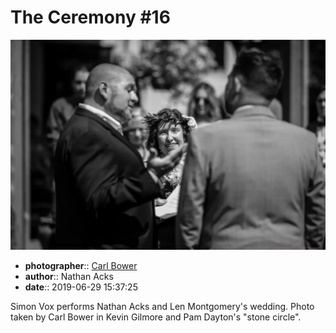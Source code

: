 # The Ceremony \#16

![Simon Vox performs Nathan Acks and Len Montgomery's wedding](assets/2019-06-29-set-1-the-ceremony-16.webp)

* **photographer**:: [Carl Bower](https://carlbowerphotos.com)
* **author**:: Nathan Acks
* **date**:: 2019-06-29 15:37:25

Simon Vox performs Nathan Acks and Len Montgomery's wedding. Photo taken by Carl Bower in Kevin Gilmore and Pam Dayton's "stone circle".
